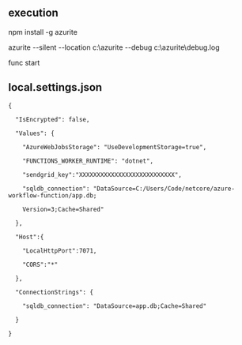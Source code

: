 ## execution

npm install -g azurite

azurite --silent --location c:\azurite --debug c:\azurite\debug.log

func start

## local.settings.json

```
{

  "IsEncrypted": false,

  "Values": {

    "AzureWebJobsStorage": "UseDevelopmentStorage=true",

    "FUNCTIONS_WORKER_RUNTIME": "dotnet",

    "sendgrid_key":"XXXXXXXXXXXXXXXXXXXXXXXXXXX",

    "sqldb_connection": "DataSource=C:/Users/Code/netcore/azure-workflow-function/app.db;

    Version=3;Cache=Shared"

  },

  "Host":{

    "LocalHttpPort":7071,

    "CORS":"*"

  },

  "ConnectionStrings": {

    "sqldb_connection": "DataSource=app.db;Cache=Shared"

  }

}
```